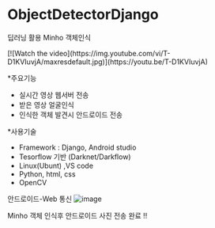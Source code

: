 # ObjectDetectorDjango

딥러닝 활용 Minho 객체인식

<html>
[![Watch the video](https://img.youtube.com/vi/T-D1KVIuvjA/maxresdefault.jpg)](https://youtu.be/T-D1KVIuvjA)
</html>

*주요기능
- 실시간 영상 웹서버 전송
- 받은 영상 얼굴인식
- 인식한 객체 발견시 안드로이드 전송

*사용기술
- Framework : Django, Android studio
- Tesorflow 기반 (Darknet/Darkflow)
- Linux(Ubunt) ,VS code
- Python, html, css
- OpenCV

안드로이드-Web 통신
![image](https://user-images.githubusercontent.com/44541794/62423062-6ccc0c80-b6f7-11e9-8188-66b829b648d9.png)

Minho 객체 인식후 안드로이드 사진 전송 완료 !!

